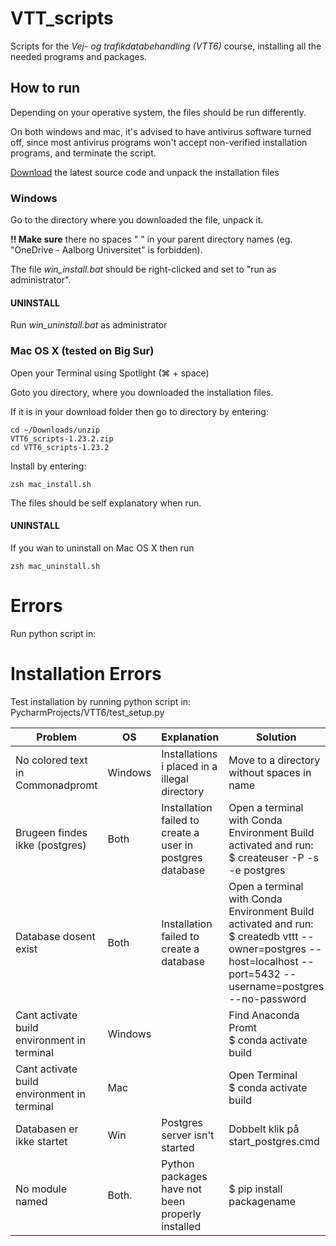 # VTT_scripts
Scripts for the _Vej- og trafikdatabehandling (VTT6)_ course, installing all the needed programs and packages.

## How to run
Depending on your operative system, the files should be run differently.

On both windows and mac, it's advised to have antivirus software turned off, 
since most antivirus programs won't accept non-verified installation programs,
and terminate the script.

[Download](https://github.com/TRG-BUILD/VTT6_scripts/releases/latest) the latest source code and unpack the installation files

### Windows

Go to the directory where you downloaded the file, unpack it.

**!! Make sure** there no spaces " " in your parent directory names (eg. "OneDrive - Aalborg Universitet" is forbidden).

The file _win_install.bat_ should be right-clicked and set to "run as administrator".

#### UNINSTALL

Run _win_uninstall.bat_ as administrator

### Mac OS X (tested on Big Sur)

Open your Terminal using Spotlight (⌘ + space)

Goto you directory, where you downloaded the installation files.

If it is in your download folder then go to directory by entering:
```
cd ~/Downloads/unzip
VTT6_scripts-1.23.2.zip 
cd VTT6_scripts-1.23.2
```

Install by entering:
```
zsh mac_install.sh
```

The files should be self explanatory when run.

#### UNINSTALL

If you wan to uninstall on Mac OS X then run

```
zsh mac_uninstall.sh
```

# Errors

Run python script in:
# Installation Errors

Test installation by running python script in:
PycharmProjects/VTT6/test_setup.py

| Problem                                     | OS      | Explanation                                               | Solution                                                                                                                                                             |
|---------------------------------------------|---------|-----------------------------------------------------------|----------------------------------------------------------------------------------------------------------------------------------------------------------------------|
| No colored text in Commonadpromt            | Windows | Installations i placed in a illegal directory             | Move to a directory without spaces in name                                                                                                                           |
| Brugeen findes ikke (postgres)              | Both    | Installation failed to create a user in postgres database | Open a terminal with Conda Environment Build activated and run: <br> $ createuser -P -s -e postgres                                                                  |
| Database dosent exist                       | Both    | Installation failed to create a database                  | Open a terminal with Conda Environment Build activated and run: <br> $ createdb vttt --owner=postgres --host=localhost --port=5432 --username=postgres --no-password |
| Cant activate build environment in terminal | Windows |                                                           | Find Anaconda Promt <br> $ conda activate build                                                                                                                      |
| Cant activate build environment in terminal | Mac     |                                                           | Open Terminal <br> $ conda activate build                                                                                                                            |
| Databasen er ikke startet                   | Win     | Postgres server isn't started	                            | Dobbelt klik på start_postgres.cmd                                                                                                                                   |
| No module named                             | Both.   | Python packages have not been properly installed          | $ pip install packagename                                                                                                                                            |
